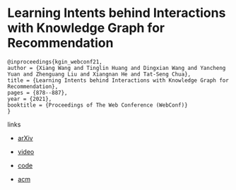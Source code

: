 # Learning Intents behind Interactions with Knowledge Graph for Recommendation

```
@inproceedings{kgin_webconf21,
author = {Xiang Wang and Tinglin Huang and Dingxian Wang and Yancheng Yuan and Zhenguang Liu and Xiangnan He and Tat-Seng Chua},
title = {Learning Intents behind Interactions with Knowledge Graph for Recommendation},
pages = {878--887},
year = {2021},
booktitle = {Proceedings of The Web Conference (WebConf)}
}
```

links
- [arXiv](https://arxiv.org/abs/2102.07057)
- [video](https://www.youtube.com/watch?v=ohqWQRc2Yqw)
- [code](https://github.com/huangtinglin/Knowledge_Graph_based_Intent_Network)

- [acm](https://dl.acm.org/doi/10.1145/3442381.3450133)